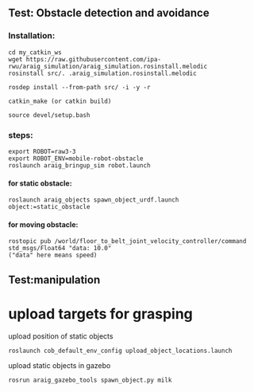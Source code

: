 ## Test: Obstacle detection and avoidance
### Installation:
```
cd my_catkin_ws
wget https://raw.githubusercontent.com/ipa-rwu/araig_simulation/araig_simulation.rosinstall.melodic
rosinstall src/. .araig_simulation.rosinstall.melodic

rosdep install --from-path src/ -i -y -r

catkin_make (or catkin build)

source devel/setup.bash
```
### steps: 
```
export ROBOT=raw3-3
export ROBOT_ENV=mobile-robot-obstacle
roslaunch araig_bringup_sim robot.launch
```
#### for static obstacle:
```
roslaunch araig_objects spawn_object_urdf.launch object:=static_obstacle
```

#### for moving obstacle:
```
rostopic pub /world/floor_to_belt_joint_velocity_controller/command std_msgs/Float64 "data: 10.0"
("data" here means speed)
```
## Test:manipulation
# upload targets for grasping 
upload position of static objects
```
roslaunch cob_default_env_config upload_object_locations.launch
```
upload static objects in gazebo
```
rosrun araig_gazebo_tools spawn_object.py milk
```
